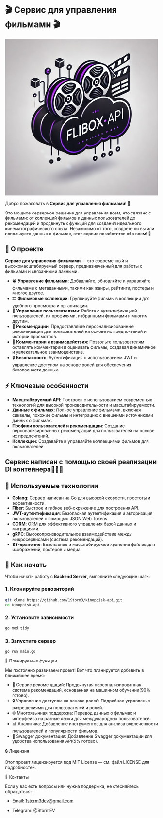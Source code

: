 # 🎬 **Сервис для управления фильмами** 🎬

![](assets/flibox-api.png)

Добро пожаловать в **Сервис для управления фильмами**! 🚀

Это мощное серверное решение для управления всем, что связано с фильмами: от коллекций фильмов и данных пользователей до рекомендаций и продвинутых функций для создания идеального кинематографического опыта. Независимо от того, создаете ли вы или используете данные о фильмах, этот сервис позаботится обо всем! 🍿

## 📝 **О проекте**

**Сервис для управления фильмами** — это современный и высокомасштабируемый сервер, предназначенный для работы с фильмами и связанными данными:

- 📽 **Управление фильмами**: Добавляйте, обновляйте и управляйте фильмами с метаданными, такими как жанры, рейтинги, постеры и многое другое.
- 🎞 **Фильмовые коллекции**: Группируйте фильмы в коллекции для удобного просмотра и организации.
- 👤 **Управление пользователями**: Работа с аутентификацией пользователей, их профилями, избранными фильмами и многим другим.
- 🎯 **Рекомендации**: Предоставляйте персонализированные рекомендации для пользователей на основе их предпочтений и истории просмотров.
- 💬 **Комментарии и взаимодействия**: Позвольте пользователям оставлять комментарии и оценивать фильмы, создавая динамичное и увлекательное взаимодействие.
- 🔒 **Безопасность**: Аутентификация с использованием JWT и управление доступом на основе ролей для обеспечения безопасности данных.

## ⚡ **Ключевые особенности**

- **Масштабируемый API**: Построен с использованием современных технологий для высокой производительности и масштабируемости.
- **Данные о фильмах**: Полное управление фильмами, включая сиквелы, похожие фильмы и интеграцию с внешними источниками данных о фильмах.
- **Профили пользователей и рекомендации**: Создание персонализированных рекомендаций для пользователей на основе их предпочтений.
- **Коллекции**: Создавайте и управляйте коллекциями фильмов для пользователей.

## **Сервис написан с помощью своей реализации DI контейнера🚀🚀🚀**

## 🔧 **Используемые технологии**

- **Golang**: Сервер написан на Go для высокой скорости, простоты и эффективности.
- **Fiber**: Быстрое и гибкое веб-окружение для построения API.
- **JWT-аутентификация**: Безопасная аутентификация и авторизация пользователей с помощью JSON Web Tokens.
- **GORM**: ORM для эффективного управления базой данных и миграциями.
- **gRPC**: Высокопроизводительное взаимодействие между микросервисами (система рекомендаций).
- **S3-хранение**: Безопасное и масштабируемое хранение файлов для изображений, постеров и медиа.

## 🚀 **Как начать**

Чтобы начать работу с **Backend Server**, выполните следующие шаги:

### 1. Клонируйте репозиторий

```bash
git clone https://github.com/1Storm3/kinopoisk-api.git
cd kinopoisk-api
```

### 2. Установите зависимости
```bash
go mod tidy
```

### 3. Запустите сервер

```bash
go run main.go
```

🎯 Планируемые функции

Мы постоянно развиваем проект! Вот что планируется добавить в ближайшее время:

- 📡 Сервис рекомендаций: Продвинутая персонализированная система рекомендаций, основанная на машинном обучении(90% готово).
- 🔒 Управление доступом на основе ролей: Подробное управление разрешениями для пользователей и ролей.
- 🌐 Многоязычная поддержка: Перевод данных о фильмах и интерфейса на разные языки для международных пользователей.
- 📊 Аналитика: Добавление инструментов для анализа вовлеченности пользователей и популярности фильмов.
- 📝 Swagger документация: Добавление Swagger документации для удобства использования API(5% готово).
 
🔒 Лицензия 

Этот проект лицензируется под MIT License — см. файл LICENSE для подробностей.

💬 Контакты

Если у вас есть вопросы или нужна поддержка, не стесняйтесь обращаться:

- Email: 1storm3dev@gmail.com

- Telegram: @StormEV
